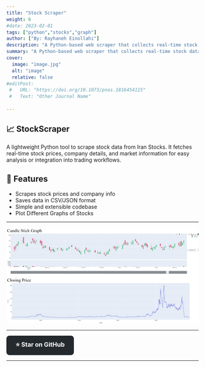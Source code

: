 ```yaml
---
title: "Stock Scraper"
weight: 6
#date: 2023-02-01
tags: ["python","stocks","graph"]
author: ["By: Rayhaneh Einollahi"]
description: "A Python-based web scraper that collects real-time stock data, prices, and market insights from financial websites for analysis and tracking." 
summary: "A Python-based web scraper that collects real-time stock data, prices, and market insights from financial websites for analysis and tracking." 
cover:
  image: "image.jpg"
  alt: "image"
  relative: false
#editPost:
 #   URL: "https://doi.org/10.1073/pnas.1816454115"
 #   Text: "Other Journal Name"

---
```



## 📈 StockScraper
A lightweight Python tool to scrape stock data from Iran Stocks.
It fetches real-time stock prices, company details, and market information for easy analysis or integration into trading workflows.


## 🚀 Features
- Scrapes stock prices and company info
- Saves data in CSV/JSON format
- Simple and extensible codebase
- Plot Different Graphs of Stocks

---

![](graph.jpg)

---
<a href="https://github.com/Rayhaneh-Einollahi/Stock-Scraper" target="_blank" rel="noopener" 
   style="display:inline-block; padding:12px 24px; font-weight:bold; background-color:#24292e; 
          color:white; border-radius:8px; text-decoration:none; font-size:16px;">
  ⭐ Star on GitHub
</a>

---


